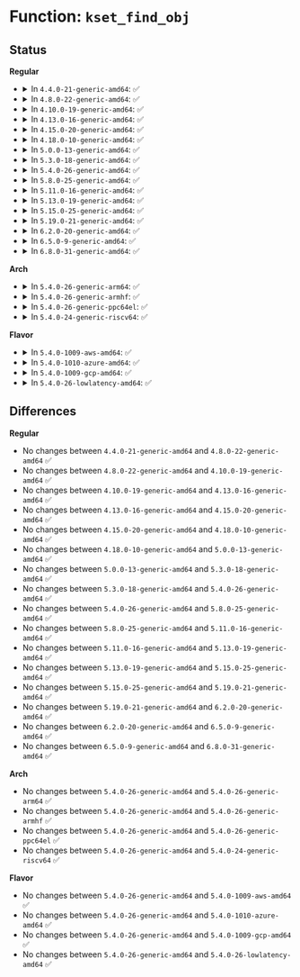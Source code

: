 # Function: <code>kset_find_obj</code>

## Status
<b>Regular</b>
<ul>
<li>
<details>
<summary>In <code>4.4.0-21-generic-amd64</code>: ✅</summary>

```c
struct kobject * kset_find_obj(struct kset * kset, const char * name)
```

```json
{
  "name": "kset_find_obj",
  "collision_type": "Unique Global",
  "inline_type": "No",
  "funcs": [
    {
      "addr": 18446744071582957344,
      "name": "kset_find_obj",
      "external": true,
      "loc": "lib/kobject.c:847",
      "file": "lib/kobject.c",
      "inline": "seen, unknown",
      "caller_inline": [],
      "caller_func": [
        "kernel/module.c:load_module",
        "drivers/pci/slot.c:make_slot_name",
        "drivers/pci/slot.c:pci_hp_create_module_link",
        "drivers/base/driver.c:driver_find",
        "drivers/base/module.c:module_add_driver"
      ]
    }
  ],
  "symbols": [
    {
      "addr": 18446744071582957344,
      "name": "kset_find_obj",
      "section": ".text",
      "bind": "STB_GLOBAL",
      "size": 151
    }
  ]
}
```
</details>
</li>
<li>
<details>
<summary>In <code>4.8.0-22-generic-amd64</code>: ✅</summary>

```c
struct kobject * kset_find_obj(struct kset * kset, const char * name)
```

```json
{
  "name": "kset_find_obj",
  "collision_type": "Unique Global",
  "inline_type": "No",
  "funcs": [
    {
      "addr": 18446744071583243008,
      "name": "kset_find_obj",
      "external": true,
      "loc": "lib/kobject.c:847",
      "file": "lib/kobject.c",
      "inline": "seen, unknown",
      "caller_inline": [],
      "caller_func": [
        "kernel/module.c:load_module",
        "drivers/pci/slot.c:pci_hp_create_module_link",
        "drivers/pci/slot.c:make_slot_name",
        "drivers/base/driver.c:driver_find",
        "drivers/base/module.c:module_add_driver"
      ]
    }
  ],
  "symbols": [
    {
      "addr": 18446744071583243008,
      "name": "kset_find_obj",
      "section": ".text",
      "bind": "STB_GLOBAL",
      "size": 151
    }
  ]
}
```
</details>
</li>
<li>
<details>
<summary>In <code>4.10.0-19-generic-amd64</code>: ✅</summary>

```c
struct kobject * kset_find_obj(struct kset * kset, const char * name)
```

```json
{
  "name": "kset_find_obj",
  "collision_type": "Unique Global",
  "inline_type": "No",
  "funcs": [
    {
      "addr": 18446744071583358320,
      "name": "kset_find_obj",
      "external": true,
      "loc": "lib/kobject.c:847",
      "file": "lib/kobject.c",
      "inline": "seen, unknown",
      "caller_inline": [],
      "caller_func": [
        "kernel/module.c:load_module",
        "drivers/pci/slot.c:pci_hp_create_module_link",
        "drivers/pci/slot.c:make_slot_name",
        "drivers/base/driver.c:driver_find",
        "drivers/base/module.c:module_add_driver"
      ]
    }
  ],
  "symbols": [
    {
      "addr": 18446744071583358320,
      "name": "kset_find_obj",
      "section": ".text",
      "bind": "STB_GLOBAL",
      "size": 151
    }
  ]
}
```
</details>
</li>
<li>
<details>
<summary>In <code>4.13.0-16-generic-amd64</code>: ✅</summary>

```c
struct kobject * kset_find_obj(struct kset * kset, const char * name)
```

```json
{
  "name": "kset_find_obj",
  "collision_type": "Unique Global",
  "inline_type": "No",
  "funcs": [
    {
      "addr": 18446744071588208624,
      "name": "kset_find_obj",
      "external": true,
      "loc": "lib/kobject.c:850",
      "file": "lib/kobject.c",
      "inline": "seen, unknown",
      "caller_inline": [],
      "caller_func": [
        "kernel/module.c:load_module",
        "drivers/pci/slot.c:pci_hp_create_module_link",
        "drivers/pci/slot.c:make_slot_name",
        "drivers/base/driver.c:driver_find",
        "drivers/base/module.c:module_add_driver"
      ]
    }
  ],
  "symbols": [
    {
      "addr": 18446744071588208624,
      "name": "kset_find_obj",
      "section": ".text",
      "bind": "STB_GLOBAL",
      "size": 140
    }
  ]
}
```
</details>
</li>
<li>
<details>
<summary>In <code>4.15.0-20-generic-amd64</code>: ✅</summary>

```c
struct kobject * kset_find_obj(struct kset * kset, const char * name)
```

```json
{
  "name": "kset_find_obj",
  "collision_type": "Unique Global",
  "inline_type": "No",
  "funcs": [
    {
      "addr": 18446744071588758048,
      "name": "kset_find_obj",
      "external": true,
      "loc": "lib/kobject.c:850",
      "file": "lib/kobject.c",
      "inline": "seen, unknown",
      "caller_inline": [],
      "caller_func": [
        "kernel/module.c:load_module",
        "drivers/pci/slot.c:pci_hp_create_module_link",
        "drivers/pci/slot.c:make_slot_name",
        "drivers/base/driver.c:driver_find",
        "drivers/base/module.c:module_add_driver"
      ]
    }
  ],
  "symbols": [
    {
      "addr": 18446744071588758048,
      "name": "kset_find_obj",
      "section": ".text",
      "bind": "STB_GLOBAL",
      "size": 182
    }
  ]
}
```
</details>
</li>
<li>
<details>
<summary>In <code>4.18.0-10-generic-amd64</code>: ✅</summary>

```c
struct kobject * kset_find_obj(struct kset * kset, const char * name)
```

```json
{
  "name": "kset_find_obj",
  "collision_type": "Unique Global",
  "inline_type": "No",
  "funcs": [
    {
      "addr": 18446744071589137168,
      "name": "kset_find_obj",
      "external": true,
      "loc": "lib/kobject.c:863",
      "file": "lib/kobject.c",
      "inline": "seen, unknown",
      "caller_inline": [],
      "caller_func": [
        "kernel/params.c:locate_module_kobject",
        "kernel/module.c:mod_sysfs_setup",
        "drivers/pci/slot.c:pci_hp_create_module_link",
        "drivers/pci/slot.c:make_slot_name",
        "drivers/base/driver.c:driver_find",
        "drivers/base/module.c:module_add_driver"
      ]
    }
  ],
  "symbols": [
    {
      "addr": 18446744071589137168,
      "name": "kset_find_obj",
      "section": ".text",
      "bind": "STB_GLOBAL",
      "size": 182
    }
  ]
}
```
</details>
</li>
<li>
<details>
<summary>In <code>5.0.0-13-generic-amd64</code>: ✅</summary>

```c
struct kobject * kset_find_obj(struct kset * kset, const char * name)
```

```json
{
  "name": "kset_find_obj",
  "collision_type": "Unique Global",
  "inline_type": "No",
  "funcs": [
    {
      "addr": 18446744071589371312,
      "name": "kset_find_obj",
      "external": true,
      "loc": "lib/kobject.c:863",
      "file": "lib/kobject.c",
      "inline": "seen, unknown",
      "caller_inline": [],
      "caller_func": [
        "kernel/params.c:locate_module_kobject",
        "kernel/module.c:mod_sysfs_setup",
        "drivers/pci/slot.c:pci_hp_create_module_link",
        "drivers/pci/slot.c:make_slot_name",
        "drivers/base/driver.c:driver_find",
        "drivers/base/module.c:module_add_driver"
      ]
    }
  ],
  "symbols": [
    {
      "addr": 18446744071589371312,
      "name": "kset_find_obj",
      "section": ".text",
      "bind": "STB_GLOBAL",
      "size": 182
    }
  ]
}
```
</details>
</li>
<li>
<details>
<summary>In <code>5.3.0-18-generic-amd64</code>: ✅</summary>

```c
struct kobject * kset_find_obj(struct kset * kset, const char * name)
```

```json
{
  "name": "kset_find_obj",
  "collision_type": "Unique Global",
  "inline_type": "No",
  "funcs": [
    {
      "addr": 18446744071589828128,
      "name": "kset_find_obj",
      "external": true,
      "loc": "lib/kobject.c:894",
      "file": "lib/kobject.c",
      "inline": "seen, unknown",
      "caller_inline": [],
      "caller_func": [
        "kernel/params.c:locate_module_kobject",
        "kernel/module.c:mod_sysfs_setup",
        "drivers/pci/slot.c:pci_hp_create_module_link",
        "drivers/pci/slot.c:make_slot_name",
        "drivers/base/driver.c:driver_find",
        "drivers/base/module.c:module_add_driver"
      ]
    }
  ],
  "symbols": [
    {
      "addr": 18446744071589828128,
      "name": "kset_find_obj",
      "section": ".text",
      "bind": "STB_GLOBAL",
      "size": 149
    }
  ]
}
```
</details>
</li>
<li>
<details>
<summary>In <code>5.4.0-26-generic-amd64</code>: ✅</summary>

```c
struct kobject * kset_find_obj(struct kset * kset, const char * name)
```

```json
{
  "name": "kset_find_obj",
  "collision_type": "Unique Global",
  "inline_type": "No",
  "funcs": [
    {
      "addr": 18446744071590054272,
      "name": "kset_find_obj",
      "external": true,
      "loc": "lib/kobject.c:894",
      "file": "lib/kobject.c",
      "inline": "seen, unknown",
      "caller_inline": [],
      "caller_func": [
        "kernel/params.c:locate_module_kobject",
        "kernel/module.c:mod_sysfs_setup",
        "drivers/pci/slot.c:pci_hp_create_module_link",
        "drivers/pci/slot.c:make_slot_name",
        "drivers/base/driver.c:driver_find",
        "drivers/base/module.c:module_add_driver"
      ]
    }
  ],
  "symbols": [
    {
      "addr": 18446744071590054272,
      "name": "kset_find_obj",
      "section": ".text",
      "bind": "STB_GLOBAL",
      "size": 149
    }
  ]
}
```
</details>
</li>
<li>
<details>
<summary>In <code>5.8.0-25-generic-amd64</code>: ✅</summary>

```c
struct kobject * kset_find_obj(struct kset * kset, const char * name)
```

```json
{
  "name": "kset_find_obj",
  "collision_type": "Unique Global",
  "inline_type": "No",
  "funcs": [
    {
      "addr": 18446744071585049568,
      "name": "kset_find_obj",
      "external": true,
      "loc": "lib/kobject.c:911",
      "file": "lib/kobject.c",
      "inline": "seen, unknown",
      "caller_inline": [],
      "caller_func": [
        "kernel/params.c:locate_module_kobject",
        "kernel/module.c:mod_sysfs_init",
        "drivers/pci/slot.c:pci_hp_create_module_link",
        "drivers/pci/slot.c:make_slot_name",
        "drivers/iommu/iommu.c:iommu_group_get_by_id",
        "drivers/base/driver.c:driver_register",
        "drivers/base/module.c:module_add_driver"
      ]
    }
  ],
  "symbols": [
    {
      "addr": 18446744071585049568,
      "name": "kset_find_obj",
      "section": ".text",
      "bind": "STB_GLOBAL",
      "size": 114
    }
  ]
}
```
</details>
</li>
<li>
<details>
<summary>In <code>5.11.0-16-generic-amd64</code>: ✅</summary>

```c
struct kobject * kset_find_obj(struct kset * kset, const char * name)
```

```json
{
  "name": "kset_find_obj",
  "collision_type": "Unique Global",
  "inline_type": "No",
  "funcs": [
    {
      "addr": 18446744071585199360,
      "name": "kset_find_obj",
      "external": true,
      "loc": "lib/kobject.c:908",
      "file": "lib/kobject.c",
      "inline": "seen, unknown",
      "caller_inline": [],
      "caller_func": [
        "kernel/params.c:locate_module_kobject",
        "kernel/module.c:mod_sysfs_init",
        "drivers/pci/slot.c:pci_hp_create_module_link",
        "drivers/pci/slot.c:make_slot_name",
        "drivers/iommu/iommu.c:iommu_group_get_by_id",
        "drivers/base/driver.c:driver_register",
        "drivers/base/module.c:module_add_driver"
      ]
    }
  ],
  "symbols": [
    {
      "addr": 18446744071585199360,
      "name": "kset_find_obj",
      "section": ".text",
      "bind": "STB_GLOBAL",
      "size": 114
    }
  ]
}
```
</details>
</li>
<li>
<details>
<summary>In <code>5.13.0-19-generic-amd64</code>: ✅</summary>

```c
struct kobject * kset_find_obj(struct kset * kset, const char * name)
```

```json
{
  "name": "kset_find_obj",
  "collision_type": "Unique Global",
  "inline_type": "No",
  "funcs": [
    {
      "addr": 18446744071585082432,
      "name": "kset_find_obj",
      "external": true,
      "loc": "lib/kobject.c:908",
      "file": "lib/kobject.c",
      "inline": "seen, unknown",
      "caller_inline": [],
      "caller_func": [
        "kernel/params.c:locate_module_kobject",
        "kernel/module.c:mod_sysfs_setup",
        "drivers/pci/slot.c:pci_hp_create_module_link",
        "drivers/pci/slot.c:make_slot_name",
        "drivers/iommu/iommu.c:iommu_group_get_by_id",
        "drivers/base/driver.c:driver_register",
        "drivers/base/module.c:module_add_driver"
      ]
    }
  ],
  "symbols": [
    {
      "addr": 18446744071585082432,
      "name": "kset_find_obj",
      "section": ".text",
      "bind": "STB_GLOBAL",
      "size": 114
    }
  ]
}
```
</details>
</li>
<li>
<details>
<summary>In <code>5.15.0-25-generic-amd64</code>: ✅</summary>

```c
struct kobject * kset_find_obj(struct kset * kset, const char * name)
```

```json
{
  "name": "kset_find_obj",
  "collision_type": "Unique Global",
  "inline_type": "No",
  "funcs": [
    {
      "addr": 18446744071585529376,
      "name": "kset_find_obj",
      "external": true,
      "loc": "lib/kobject.c:908",
      "file": "lib/kobject.c",
      "inline": "seen, unknown",
      "caller_inline": [],
      "caller_func": [
        "kernel/params.c:locate_module_kobject",
        "kernel/module.c:mod_sysfs_setup",
        "drivers/pci/slot.c:pci_hp_create_module_link",
        "drivers/pci/slot.c:make_slot_name",
        "drivers/iommu/iommu.c:iommu_group_get_by_id",
        "drivers/base/driver.c:driver_register",
        "drivers/base/module.c:module_add_driver"
      ]
    }
  ],
  "symbols": [
    {
      "addr": 18446744071585529376,
      "name": "kset_find_obj",
      "section": ".text",
      "bind": "STB_GLOBAL",
      "size": 114
    }
  ]
}
```
</details>
</li>
<li>
<details>
<summary>In <code>5.19.0-21-generic-amd64</code>: ✅</summary>

```c
struct kobject * kset_find_obj(struct kset * kset, const char * name)
```

```json
{
  "name": "kset_find_obj",
  "collision_type": "Unique Global",
  "inline_type": "No",
  "funcs": [
    {
      "addr": 18446744071586683056,
      "name": "kset_find_obj",
      "external": true,
      "loc": "lib/kobject.c:876",
      "file": "lib/kobject.c",
      "inline": "seen, unknown",
      "caller_inline": [],
      "caller_func": [
        "kernel/params.c:locate_module_kobject",
        "kernel/module/sysfs.c:mod_sysfs_setup",
        "drivers/pci/slot.c:pci_hp_create_module_link",
        "drivers/pci/slot.c:make_slot_name",
        "drivers/iommu/iommu.c:iommu_group_get_by_id",
        "drivers/base/driver.c:driver_register",
        "drivers/base/module.c:module_add_driver"
      ]
    }
  ],
  "symbols": [
    {
      "addr": 18446744071586683056,
      "name": "kset_find_obj",
      "section": ".text",
      "bind": "STB_GLOBAL",
      "size": 118
    }
  ]
}
```
</details>
</li>
<li>
<details>
<summary>In <code>6.2.0-20-generic-amd64</code>: ✅</summary>

```c
struct kobject * kset_find_obj(struct kset * kset, const char * name)
```

```json
{
  "name": "kset_find_obj",
  "collision_type": "Unique Global",
  "inline_type": "No",
  "funcs": [
    {
      "addr": 18446744071595763808,
      "name": "kset_find_obj",
      "external": true,
      "loc": "lib/kobject.c:891",
      "file": "lib/kobject.c",
      "inline": "seen, unknown",
      "caller_inline": [],
      "caller_func": [
        "kernel/params.c:locate_module_kobject",
        "kernel/module/sysfs.c:mod_sysfs_setup",
        "drivers/pci/slot.c:pci_hp_create_module_link",
        "drivers/pci/slot.c:make_slot_name",
        "drivers/iommu/iommu.c:iommu_group_get_by_id",
        "drivers/base/driver.c:driver_register",
        "drivers/base/module.c:module_add_driver"
      ]
    }
  ],
  "symbols": [
    {
      "addr": 18446744071595763808,
      "name": "kset_find_obj",
      "section": ".text",
      "bind": "STB_GLOBAL",
      "size": 118
    }
  ]
}
```
</details>
</li>
<li>
<details>
<summary>In <code>6.5.0-9-generic-amd64</code>: ✅</summary>

```c
struct kobject * kset_find_obj(struct kset * kset, const char * name)
```

```json
{
  "name": "kset_find_obj",
  "collision_type": "Unique Global",
  "inline_type": "No",
  "funcs": [
    {
      "addr": 18446744071596288208,
      "name": "kset_find_obj",
      "external": true,
      "loc": "lib/kobject.c:892",
      "file": "lib/kobject.c",
      "inline": "seen, unknown",
      "caller_inline": [],
      "caller_func": [
        "kernel/params.c:locate_module_kobject",
        "kernel/module/sysfs.c:mod_sysfs_setup",
        "drivers/pci/slot.c:pci_hp_create_module_link",
        "drivers/pci/slot.c:make_slot_name",
        "drivers/base/bus.c:driver_find",
        "drivers/base/module.c:module_add_driver"
      ]
    }
  ],
  "symbols": [
    {
      "addr": 18446744071596288208,
      "name": "kset_find_obj",
      "section": ".text",
      "bind": "STB_GLOBAL",
      "size": 118
    }
  ]
}
```
</details>
</li>
<li>
<details>
<summary>In <code>6.8.0-31-generic-amd64</code>: ✅</summary>

```c
struct kobject * kset_find_obj(struct kset * kset, const char * name)
```

```json
{
  "name": "kset_find_obj",
  "collision_type": "Unique Global",
  "inline_type": "No",
  "funcs": [
    {
      "addr": 18446744071597173072,
      "name": "kset_find_obj",
      "external": true,
      "loc": "lib/kobject.c:904",
      "file": "lib/kobject.c",
      "inline": "seen, unknown",
      "caller_inline": [],
      "caller_func": [
        "kernel/params.c:locate_module_kobject",
        "kernel/module/sysfs.c:mod_sysfs_setup",
        "drivers/pci/slot.c:pci_hp_create_module_link",
        "drivers/pci/slot.c:make_slot_name",
        "drivers/base/bus.c:driver_find",
        "drivers/base/module.c:module_add_driver"
      ]
    }
  ],
  "symbols": [
    {
      "addr": 18446744071597173072,
      "name": "kset_find_obj",
      "section": ".text",
      "bind": "STB_GLOBAL",
      "size": 118
    }
  ]
}
```
</details>
</li>
</ul>
<b>Arch</b>
<ul>
<li>
<details>
<summary>In <code>5.4.0-26-generic-arm64</code>: ✅</summary>

```c
struct kobject * kset_find_obj(struct kset * kset, const char * name)
```

```json
{
  "name": "kset_find_obj",
  "collision_type": "Unique Global",
  "inline_type": "No",
  "funcs": [
    {
      "addr": 18446603336503830872,
      "name": "kset_find_obj",
      "external": true,
      "loc": "lib/kobject.c:894",
      "file": "lib/kobject.c",
      "inline": "seen, unknown",
      "caller_inline": [],
      "caller_func": [
        "kernel/params.c:locate_module_kobject",
        "kernel/module.c:mod_sysfs_setup",
        "drivers/pci/slot.c:pci_hp_create_module_link",
        "drivers/pci/slot.c:make_slot_name",
        "drivers/base/driver.c:driver_find",
        "drivers/base/module.c:module_add_driver"
      ]
    }
  ],
  "symbols": [
    {
      "addr": 18446603336503830872,
      "name": "kset_find_obj",
      "section": ".text",
      "bind": "STB_GLOBAL",
      "size": 240
    }
  ]
}
```
</details>
</li>
<li>
<details>
<summary>In <code>5.4.0-26-generic-armhf</code>: ✅</summary>

```c
struct kobject * kset_find_obj(struct kset * kset, const char * name)
```

```json
{
  "name": "kset_find_obj",
  "collision_type": "Unique Global",
  "inline_type": "No",
  "funcs": [
    {
      "addr": 3236451064,
      "name": "kset_find_obj",
      "external": true,
      "loc": "lib/kobject.c:894",
      "file": "lib/kobject.c",
      "inline": "seen, unknown",
      "caller_inline": [],
      "caller_func": [
        "kernel/params.c:locate_module_kobject",
        "kernel/module.c:mod_sysfs_setup",
        "drivers/pci/slot.c:make_slot_name",
        "drivers/base/driver.c:driver_find",
        "drivers/base/module.c:module_add_driver"
      ]
    }
  ],
  "symbols": [
    {
      "addr": 3236451064,
      "name": "kset_find_obj",
      "section": ".text",
      "bind": "STB_GLOBAL",
      "size": 152
    }
  ]
}
```
</details>
</li>
<li>
<details>
<summary>In <code>5.4.0-26-generic-ppc64el</code>: ✅</summary>

```c
struct kobject * kset_find_obj(struct kset * kset, const char * name)
```

```json
{
  "name": "kset_find_obj",
  "collision_type": "Unique Global",
  "inline_type": "No",
  "funcs": [
    {
      "addr": 13835058055297678480,
      "name": "kset_find_obj",
      "external": true,
      "loc": "lib/kobject.c:894",
      "file": "lib/kobject.c",
      "inline": "seen, unknown",
      "caller_inline": [],
      "caller_func": [
        "arch/powerpc/platforms/powernv/opal-elog.c:elog_event",
        "arch/powerpc/platforms/powernv/opal-dump.c:process_dump",
        "kernel/params.c:locate_module_kobject",
        "kernel/module.c:mod_sysfs_setup",
        "drivers/pci/slot.c:pci_hp_create_module_link",
        "drivers/pci/slot.c:make_slot_name",
        "drivers/iommu/iommu.c:iommu_group_get_by_id",
        "drivers/base/driver.c:driver_find",
        "drivers/base/module.c:module_add_driver"
      ]
    }
  ],
  "symbols": [
    {
      "addr": 13835058055297678480,
      "name": "kset_find_obj",
      "section": ".text",
      "bind": "STB_GLOBAL",
      "size": 744
    }
  ]
}
```
</details>
</li>
<li>
<details>
<summary>In <code>5.4.0-24-generic-riscv64</code>: ✅</summary>

```c
struct kobject * kset_find_obj(struct kset * kset, const char * name)
```

```json
{
  "name": "kset_find_obj",
  "collision_type": "Unique Global",
  "inline_type": "No",
  "funcs": [
    {
      "addr": 18446743936279723790,
      "name": "kset_find_obj",
      "external": true,
      "loc": "lib/kobject.c:894",
      "file": "lib/kobject.c",
      "inline": "seen, unknown",
      "caller_inline": [],
      "caller_func": [
        "kernel/params.c:locate_module_kobject",
        "kernel/module.c:mod_sysfs_setup",
        "drivers/pci/slot.c:pci_hp_create_module_link",
        "drivers/pci/slot.c:make_slot_name",
        "drivers/base/driver.c:driver_find",
        "drivers/base/module.c:module_add_driver"
      ]
    }
  ],
  "symbols": [
    {
      "addr": 18446743936279723790,
      "name": "kset_find_obj",
      "section": ".text",
      "bind": "STB_GLOBAL",
      "size": 186
    }
  ]
}
```
</details>
</li>
</ul>
<b>Flavor</b>
<ul>
<li>
<details>
<summary>In <code>5.4.0-1009-aws-amd64</code>: ✅</summary>

```c
struct kobject * kset_find_obj(struct kset * kset, const char * name)
```

```json
{
  "name": "kset_find_obj",
  "collision_type": "Unique Global",
  "inline_type": "No",
  "funcs": [
    {
      "addr": 18446744071589656528,
      "name": "kset_find_obj",
      "external": true,
      "loc": "lib/kobject.c:894",
      "file": "lib/kobject.c",
      "inline": "seen, unknown",
      "caller_inline": [],
      "caller_func": [
        "kernel/params.c:locate_module_kobject",
        "kernel/module.c:mod_sysfs_setup",
        "drivers/pci/slot.c:pci_hp_create_module_link",
        "drivers/pci/slot.c:make_slot_name",
        "drivers/base/driver.c:driver_find",
        "drivers/base/module.c:module_add_driver"
      ]
    }
  ],
  "symbols": [
    {
      "addr": 18446744071589656528,
      "name": "kset_find_obj",
      "section": ".text",
      "bind": "STB_GLOBAL",
      "size": 149
    }
  ]
}
```
</details>
</li>
<li>
<details>
<summary>In <code>5.4.0-1010-azure-amd64</code>: ✅</summary>

```c
struct kobject * kset_find_obj(struct kset * kset, const char * name)
```

```json
{
  "name": "kset_find_obj",
  "collision_type": "Unique Global",
  "inline_type": "No",
  "funcs": [
    {
      "addr": 18446744071589382352,
      "name": "kset_find_obj",
      "external": true,
      "loc": "lib/kobject.c:894",
      "file": "lib/kobject.c",
      "inline": "seen, unknown",
      "caller_inline": [],
      "caller_func": [
        "kernel/params.c:locate_module_kobject",
        "kernel/module.c:mod_sysfs_setup",
        "drivers/pci/slot.c:pci_hp_create_module_link",
        "drivers/pci/slot.c:make_slot_name",
        "drivers/base/driver.c:driver_find",
        "drivers/base/module.c:module_add_driver"
      ]
    }
  ],
  "symbols": [
    {
      "addr": 18446744071589382352,
      "name": "kset_find_obj",
      "section": ".text",
      "bind": "STB_GLOBAL",
      "size": 149
    }
  ]
}
```
</details>
</li>
<li>
<details>
<summary>In <code>5.4.0-1009-gcp-amd64</code>: ✅</summary>

```c
struct kobject * kset_find_obj(struct kset * kset, const char * name)
```

```json
{
  "name": "kset_find_obj",
  "collision_type": "Unique Global",
  "inline_type": "No",
  "funcs": [
    {
      "addr": 18446744071590099904,
      "name": "kset_find_obj",
      "external": true,
      "loc": "lib/kobject.c:894",
      "file": "lib/kobject.c",
      "inline": "seen, unknown",
      "caller_inline": [],
      "caller_func": [
        "kernel/params.c:locate_module_kobject",
        "kernel/module.c:mod_sysfs_setup",
        "drivers/pci/slot.c:pci_hp_create_module_link",
        "drivers/pci/slot.c:make_slot_name",
        "drivers/base/driver.c:driver_find",
        "drivers/base/module.c:module_add_driver"
      ]
    }
  ],
  "symbols": [
    {
      "addr": 18446744071590099904,
      "name": "kset_find_obj",
      "section": ".text",
      "bind": "STB_GLOBAL",
      "size": 149
    }
  ]
}
```
</details>
</li>
<li>
<details>
<summary>In <code>5.4.0-26-lowlatency-amd64</code>: ✅</summary>

```c
struct kobject * kset_find_obj(struct kset * kset, const char * name)
```

```json
{
  "name": "kset_find_obj",
  "collision_type": "Unique Global",
  "inline_type": "No",
  "funcs": [
    {
      "addr": 18446744071590150144,
      "name": "kset_find_obj",
      "external": true,
      "loc": "lib/kobject.c:894",
      "file": "lib/kobject.c",
      "inline": "seen, unknown",
      "caller_inline": [],
      "caller_func": [
        "kernel/params.c:locate_module_kobject",
        "kernel/module.c:mod_sysfs_setup",
        "drivers/pci/slot.c:pci_hp_create_module_link",
        "drivers/pci/slot.c:make_slot_name",
        "drivers/base/driver.c:driver_find",
        "drivers/base/module.c:module_add_driver"
      ]
    }
  ],
  "symbols": [
    {
      "addr": 18446744071590150144,
      "name": "kset_find_obj",
      "section": ".text",
      "bind": "STB_GLOBAL",
      "size": 147
    }
  ]
}
```
</details>
</li>
</ul>

## Differences
<b>Regular</b>
<ul>
<li>
No changes between <code>4.4.0-21-generic-amd64</code> and <code>4.8.0-22-generic-amd64</code> ✅
</li>
<li>
No changes between <code>4.8.0-22-generic-amd64</code> and <code>4.10.0-19-generic-amd64</code> ✅
</li>
<li>
No changes between <code>4.10.0-19-generic-amd64</code> and <code>4.13.0-16-generic-amd64</code> ✅
</li>
<li>
No changes between <code>4.13.0-16-generic-amd64</code> and <code>4.15.0-20-generic-amd64</code> ✅
</li>
<li>
No changes between <code>4.15.0-20-generic-amd64</code> and <code>4.18.0-10-generic-amd64</code> ✅
</li>
<li>
No changes between <code>4.18.0-10-generic-amd64</code> and <code>5.0.0-13-generic-amd64</code> ✅
</li>
<li>
No changes between <code>5.0.0-13-generic-amd64</code> and <code>5.3.0-18-generic-amd64</code> ✅
</li>
<li>
No changes between <code>5.3.0-18-generic-amd64</code> and <code>5.4.0-26-generic-amd64</code> ✅
</li>
<li>
No changes between <code>5.4.0-26-generic-amd64</code> and <code>5.8.0-25-generic-amd64</code> ✅
</li>
<li>
No changes between <code>5.8.0-25-generic-amd64</code> and <code>5.11.0-16-generic-amd64</code> ✅
</li>
<li>
No changes between <code>5.11.0-16-generic-amd64</code> and <code>5.13.0-19-generic-amd64</code> ✅
</li>
<li>
No changes between <code>5.13.0-19-generic-amd64</code> and <code>5.15.0-25-generic-amd64</code> ✅
</li>
<li>
No changes between <code>5.15.0-25-generic-amd64</code> and <code>5.19.0-21-generic-amd64</code> ✅
</li>
<li>
No changes between <code>5.19.0-21-generic-amd64</code> and <code>6.2.0-20-generic-amd64</code> ✅
</li>
<li>
No changes between <code>6.2.0-20-generic-amd64</code> and <code>6.5.0-9-generic-amd64</code> ✅
</li>
<li>
No changes between <code>6.5.0-9-generic-amd64</code> and <code>6.8.0-31-generic-amd64</code> ✅
</li>
</ul>
<b>Arch</b>
<ul>
<li>
No changes between <code>5.4.0-26-generic-amd64</code> and <code>5.4.0-26-generic-arm64</code> ✅
</li>
<li>
No changes between <code>5.4.0-26-generic-amd64</code> and <code>5.4.0-26-generic-armhf</code> ✅
</li>
<li>
No changes between <code>5.4.0-26-generic-amd64</code> and <code>5.4.0-26-generic-ppc64el</code> ✅
</li>
<li>
No changes between <code>5.4.0-26-generic-amd64</code> and <code>5.4.0-24-generic-riscv64</code> ✅
</li>
</ul>
<b>Flavor</b>
<ul>
<li>
No changes between <code>5.4.0-26-generic-amd64</code> and <code>5.4.0-1009-aws-amd64</code> ✅
</li>
<li>
No changes between <code>5.4.0-26-generic-amd64</code> and <code>5.4.0-1010-azure-amd64</code> ✅
</li>
<li>
No changes between <code>5.4.0-26-generic-amd64</code> and <code>5.4.0-1009-gcp-amd64</code> ✅
</li>
<li>
No changes between <code>5.4.0-26-generic-amd64</code> and <code>5.4.0-26-lowlatency-amd64</code> ✅
</li>
</ul>
